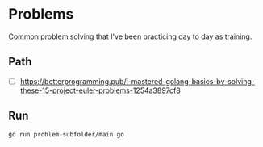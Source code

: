 # Problems
Common problem solving that I've been practicing day to day as training.


## Path
- [ ] https://betterprogramming.pub/i-mastered-golang-basics-by-solving-these-15-project-euler-problems-1254a3897cf8

## Run

```shell
go run problem-subfolder/main.go
```